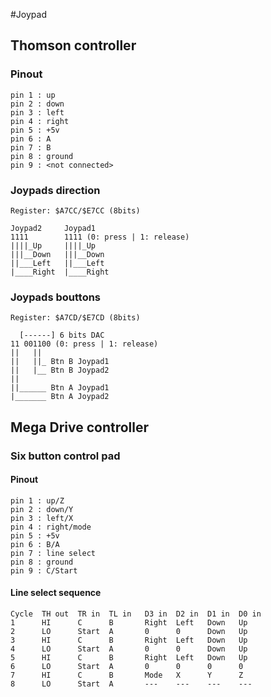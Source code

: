 #Joypad

## Thomson controller
### Pinout
    pin 1 : up
    pin 2 : down
    pin 3 : left
    pin 4 : right
    pin 5 : +5v
    pin 6 : A
    pin 7 : B
    pin 8 : ground
    pin 9 : <not connected>

### Joypads direction

    Register: $A7CC/$E7CC (8bits)
   
    Joypad2     Joypad1
    1111        1111 (0: press | 1: release)  
    ||||_Up     ||||_Up
    |||__Down   |||__Down
    ||___Left   ||___Left
    |____Right  |____Right
   
### Joypads bouttons

    Register: $A7CD/$E7CD (8bits)
   
      [------] 6 bits DAC
    11 001100 (0: press | 1: release) 
    ||   ||
    ||   ||_ Btn B Joypad1
    ||   |__ Btn B Joypad2
    ||
    ||______ Btn A Joypad1
    |_______ Btn A Joypad2

## Mega Drive controller
### Six button control pad
#### Pinout
    pin 1 : up/Z
    pin 2 : down/Y
    pin 3 : left/X
    pin 4 : right/mode
    pin 5 : +5v
    pin 6 : B/A
    pin 7 : line select
    pin 8 : ground
    pin 9 : C/Start

#### Line select sequence
    Cycle  TH out  TR in  TL in   D3 in  D2 in  D1 in  D0 in
    1      HI      C      B       Right  Left   Down   Up
    2      LO      Start  A       0      0      Down   Up
    3      HI      C      B       Right  Left   Down   Up
    4      LO      Start  A       0      0      Down   Up
    5      HI      C      B       Right  Left   Down   Up
    6      LO      Start  A       0      0      0      0
    7      HI      C      B       Mode   X      Y      Z
    8      LO      Start  A       ---    ---    ---    ---